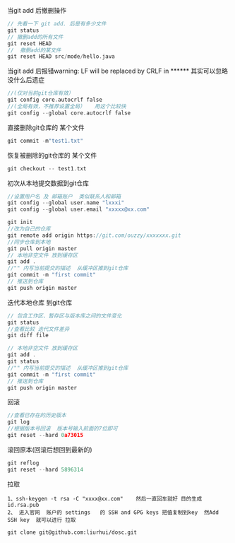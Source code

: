 
当git add 后撤删操作
```c
// 先看一下 git add. 后是有多少文件
git status
// 撤删add的所有文件
git reset HEAD
//  撤删add的某文件
git reset HEAD src/mode/hello.java
```

当git add 后报错warning: LF will be replaced by CRLF in   ******
其实可以忽略没什么后遗症
```c
//(仅对当前git仓库有效）  
git config core.autocrlf false 
//(全局有效，不推荐设置全局）   用这个比较快
git config --global core.autocrlf false 

```

直接删除git仓库的 某个文件
```c
git commit -m"test1.txt"
```
恢复被删除的git仓库的 某个文件
```c
git checkout -- test1.txt
```


初次从本地提交数据到git仓库
```c
//设置用户名 及 邮箱账户  类似联系人和邮箱
git config --global user.name "lxxxi"
git config --global user.email "xxxxx@xx.com"

git init
//改为自己的仓库
git remote add origin https://git.com/ouzzy/xxxxxxx.git
//同步仓库到本地
git pull origin master
// 本地非空文件 放到缓存区
git add .
//"" 内写当前提交的描述  从缓冲区推到git仓库
git commit -m "first commit"
// 推送到仓库
git push origin master
```

迭代本地仓库 到git仓库
```c
// 包含工作区、暂存区与版本库之间的文件变化
git status
//查看比较 迭代文件差异
git diff file

// 本地非空文件 放到缓存区
git add .
git status
//"" 内写当前提交的描述  从缓冲区推到git仓库
git commit -m "first commit"
// 推送到仓库
git push origin master
```

回滚
```c
//查看已存在的历史版本 
git log
//根据版本号回滚  版本号输入前面的7位即可
git reset --hard 0a73015
```

滚回原本(回滚后想回到最新的)
```c
git reflog
git reset --hard 5896314
```


拉取
```plaintext
1、ssh-keygen -t rsa -C "xxxx@xx.com"    然后一直回车就好 目的生成id.rsa.pub
2、 进入官网  账户的 settings   的 SSH and GPG keys 把值复制到key  然Add SSH key  就可以进行 拉取

git clone git@github.com:liurhui/dosc.git

```